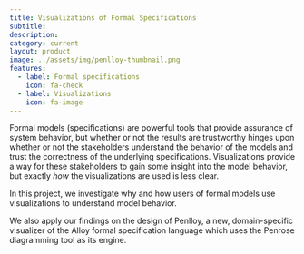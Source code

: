 ```yaml
---
title: Visualizations of Formal Specifications
subtitle:
description:
category: current
layout: product
image: ../assets/img/penlloy-thumbnail.png
features:
  - label: Formal specifications
    icon: fa-check
  - label: Visualizations
    icon: fa-image
---
```


Formal models (specifications) are powerful tools that provide assurance of system behavior, but whether or not the results are trustworthy hinges upon whether or not the stakeholders understand the behavior of the models and trust the correctness of the underlying specifications. Visualizations provide a way for these stakeholders to gain some insight into the model behavior, but exactly _how_ the visualizations are used is less clear.

In this project, we investigate why and how users of formal models use visualizations to understand model behavior.

We also apply our findings on the design of Penlloy, a new, domain-specific visualizer of the Alloy formal specification language which uses the Penrose diagramming tool as its engine.

